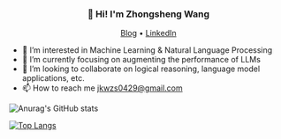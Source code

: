 <h3 align="center">👋 Hi! I'm Zhongsheng Wang</h3>

<p align="center">
  <a href="https://jkwzs.cn">Blog</a> •
  <a href="https://www.linkedin.com/in/zhongsheng-wang-095804278/">LinkedIn</a>
</p>



- 👀 I’m interested in Machine Learning & Natural Language Processing
- 🌱 I’m currently focusing on augmenting the performance of LLMs
- 💞️ I’m looking to collaborate on logical reasoning, language model applications, etc.
- 📫 How to reach me jkwzs0429@gmail.com

<!---
Wzs01049/Wzs01049 is a ✨ special ✨ repository because its `README.md` (this file) appears on your GitHub profile.
You can click the Preview link to take a look at your changes.
--->


![Anurag's GitHub stats](https://github-readme-stats.vercel.app/api?username=Wzs010429&count_private=true)


[![Top Langs](https://github-readme-stats.vercel.app/api/top-langs/?username=Wzs010429&layout=compact)](https://github.com/Wzs010429/github-readme-stats)
